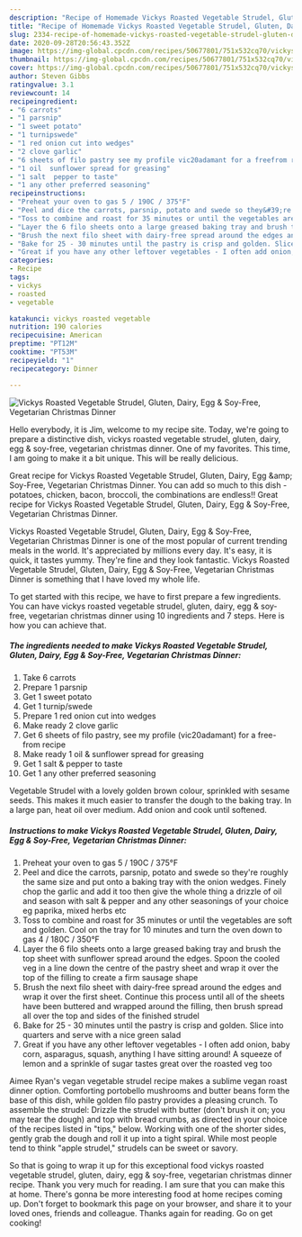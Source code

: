 ```yaml
---
description: "Recipe of Homemade Vickys Roasted Vegetable Strudel, Gluten, Dairy, Egg &amp;amp; Soy-Free, Vegetarian Christmas Dinner"
title: "Recipe of Homemade Vickys Roasted Vegetable Strudel, Gluten, Dairy, Egg &amp;amp; Soy-Free, Vegetarian Christmas Dinner"
slug: 2334-recipe-of-homemade-vickys-roasted-vegetable-strudel-gluten-dairy-egg-and-amp-soy-free-vegetarian-christmas-dinner
date: 2020-09-28T20:56:43.352Z
image: https://img-global.cpcdn.com/recipes/50677801/751x532cq70/vickys-roasted-vegetable-strudel-gluten-dairy-egg-soy-free-vegetarian-christmas-dinner-recipe-main-photo.jpg
thumbnail: https://img-global.cpcdn.com/recipes/50677801/751x532cq70/vickys-roasted-vegetable-strudel-gluten-dairy-egg-soy-free-vegetarian-christmas-dinner-recipe-main-photo.jpg
cover: https://img-global.cpcdn.com/recipes/50677801/751x532cq70/vickys-roasted-vegetable-strudel-gluten-dairy-egg-soy-free-vegetarian-christmas-dinner-recipe-main-photo.jpg
author: Steven Gibbs
ratingvalue: 3.1
reviewcount: 14
recipeingredient:
- "6 carrots"
- "1 parsnip"
- "1 sweet potato"
- "1 turnipswede"
- "1 red onion cut into wedges"
- "2 clove garlic"
- "6 sheets of filo pastry see my profile vic20adamant for a freefrom recipe"
- "1 oil  sunflower spread for greasing"
- "1 salt  pepper to taste"
- "1 any other preferred seasoning"
recipeinstructions:
- "Preheat your oven to gas 5 / 190C / 375°F"
- "Peel and dice the carrots, parsnip, potato and swede so they&#39;re roughly the same size and put onto a baking tray with the onion wedges. Finely chop the garlic and add it too then give the whole thing a drizzle of oil and season with salt &amp; pepper and any other seasonings of your choice eg paprika, mixed herbs etc"
- "Toss to combine and roast for 35 minutes or until the vegetables are soft and golden. Cool on the tray for 10 minutes and turn the oven down to gas 4 / 180C / 350°F"
- "Layer the 6 filo sheets onto a large greased baking tray and brush the top sheet with sunflower spread around the edges. Spoon the cooled veg in a line down the centre of the pastry sheet and wrap it over the top of the filling to create a firm sausage shape"
- "Brush the next filo sheet with dairy-free spread around the edges and wrap it over the first sheet. Continue this process until all of the sheets have been buttered and wrapped around the filling, then brush spread all over the top and sides of the finished strudel"
- "Bake for 25 - 30 minutes until the pastry is crisp and golden. Slice into quarters and serve with a nice green salad"
- "Great if you have any other leftover vegetables - I often add onion, baby corn, asparagus, squash, anything I have sitting around! A squeeze of lemon and a sprinkle of sugar tastes great over the roasted veg too"
categories:
- Recipe
tags:
- vickys
- roasted
- vegetable

katakunci: vickys roasted vegetable 
nutrition: 190 calories
recipecuisine: American
preptime: "PT12M"
cooktime: "PT53M"
recipeyield: "1"
recipecategory: Dinner

---
```



![Vickys Roasted Vegetable Strudel, Gluten, Dairy, Egg &amp; Soy-Free, Vegetarian Christmas Dinner](https://img-global.cpcdn.com/recipes/50677801/751x532cq70/vickys-roasted-vegetable-strudel-gluten-dairy-egg-soy-free-vegetarian-christmas-dinner-recipe-main-photo.jpg)

Hello everybody, it is Jim, welcome to my recipe site. Today, we're going to prepare a distinctive dish, vickys roasted vegetable strudel, gluten, dairy, egg &amp; soy-free, vegetarian christmas dinner. One of my favorites. This time, I am going to make it a bit unique. This will be really delicious.

Great recipe for Vickys Roasted Vegetable Strudel, Gluten, Dairy, Egg &amp;amp; Soy-Free, Vegetarian Christmas Dinner. You can add so much to this dish - potatoes, chicken, bacon, broccoli, the combinations are endless!! Great recipe for Vickys Roasted Vegetable Strudel, Gluten, Dairy, Egg &amp; Soy-Free, Vegetarian Christmas Dinner.

Vickys Roasted Vegetable Strudel, Gluten, Dairy, Egg &amp; Soy-Free, Vegetarian Christmas Dinner is one of the most popular of current trending meals in the world. It's appreciated by millions every day. It's easy, it is quick, it tastes yummy. They're fine and they look fantastic. Vickys Roasted Vegetable Strudel, Gluten, Dairy, Egg &amp; Soy-Free, Vegetarian Christmas Dinner is something that I have loved my whole life.


To get started with this recipe, we have to first prepare a few ingredients. You can have vickys roasted vegetable strudel, gluten, dairy, egg &amp; soy-free, vegetarian christmas dinner using 10 ingredients and 7 steps. Here is how you can achieve that.

<!--inarticleads1-->

##### The ingredients needed to make Vickys Roasted Vegetable Strudel, Gluten, Dairy, Egg &amp; Soy-Free, Vegetarian Christmas Dinner:

1. Take 6 carrots
1. Prepare 1 parsnip
1. Get 1 sweet potato
1. Get 1 turnip/swede
1. Prepare 1 red onion cut into wedges
1. Make ready 2 clove garlic
1. Get 6 sheets of filo pastry, see my profile (vic20adamant) for a free-from recipe
1. Make ready 1 oil &amp; sunflower spread for greasing
1. Get 1 salt &amp; pepper to taste
1. Get 1 any other preferred seasoning


Vegetable Strudel with a lovely golden brown colour, sprinkled with sesame seeds. This makes it much easier to transfer the dough to the baking tray. In a large pan, heat oil over medium. Add onion and cook until softened. 

<!--inarticleads2-->

##### Instructions to make Vickys Roasted Vegetable Strudel, Gluten, Dairy, Egg &amp; Soy-Free, Vegetarian Christmas Dinner:

1. Preheat your oven to gas 5 / 190C / 375°F
1. Peel and dice the carrots, parsnip, potato and swede so they&#39;re roughly the same size and put onto a baking tray with the onion wedges. Finely chop the garlic and add it too then give the whole thing a drizzle of oil and season with salt &amp; pepper and any other seasonings of your choice eg paprika, mixed herbs etc
1. Toss to combine and roast for 35 minutes or until the vegetables are soft and golden. Cool on the tray for 10 minutes and turn the oven down to gas 4 / 180C / 350°F
1. Layer the 6 filo sheets onto a large greased baking tray and brush the top sheet with sunflower spread around the edges. Spoon the cooled veg in a line down the centre of the pastry sheet and wrap it over the top of the filling to create a firm sausage shape
1. Brush the next filo sheet with dairy-free spread around the edges and wrap it over the first sheet. Continue this process until all of the sheets have been buttered and wrapped around the filling, then brush spread all over the top and sides of the finished strudel
1. Bake for 25 - 30 minutes until the pastry is crisp and golden. Slice into quarters and serve with a nice green salad
1. Great if you have any other leftover vegetables - I often add onion, baby corn, asparagus, squash, anything I have sitting around! A squeeze of lemon and a sprinkle of sugar tastes great over the roasted veg too


Aimee Ryan&#39;s vegan vegetable strudel recipe makes a sublime vegan roast dinner option. Comforting portobello mushrooms and butter beans form the base of this dish, while golden filo pastry provides a pleasing crunch. To assemble the strudel: Drizzle the strudel with butter (don&#39;t brush it on; you may tear the dough) and top with bread crumbs, as directed in your choice of the recipes listed in &#34;tips,&#34; below. Working with one of the shorter sides, gently grab the dough and roll it up into a tight spiral. While most people tend to think &#34;apple strudel,&#34; strudels can be sweet or savory. 

So that is going to wrap it up for this exceptional food vickys roasted vegetable strudel, gluten, dairy, egg &amp; soy-free, vegetarian christmas dinner recipe. Thank you very much for reading. I am sure that you can make this at home. There's gonna be more interesting food at home recipes coming up. Don't forget to bookmark this page on your browser, and share it to your loved ones, friends and colleague. Thanks again for reading. Go on get cooking!
